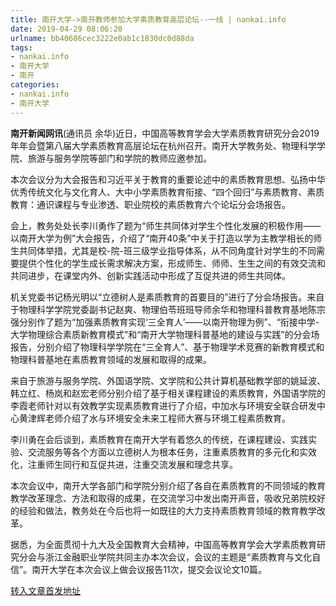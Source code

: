 ```yaml
---
title: 南开大学->南开教师参加大学素质教育高层论坛--一线 | nankai.info
date: 2019-04-29 08:06:20
urlname: bb40686cec3222e0ab1c1830dc0d88da
tags: 
- nankai.info
- 南开大学
- 南开
categories:
- nankai.info
- 南开大学
---
```


**南开新闻网讯**(通讯员 余华)近日，中国高等教育学会大学素质教育研究分会2019年年会暨第八届大学素质教育高层论坛在杭州召开。南开大学教务处、物理科学学院、旅游与服务学院等部门和学院的教师应邀参加。

本次会议分为大会报告和习近平关于教育的重要论述中的素质教育思想、弘扬中华优秀传统文化与文化育人、大中小学素质教育衔接、“四个回归”与素质教育、素质教育：通识课程与专业渗透、职业院校的素质教育六个论坛分会场报告。

会上，教务处处长李川勇作了题为“师生共同体对学生个性化发展的积极作用——以南开大学为例”大会报告，介绍了“南开40条”中关于打造以学为主教学相长的师生共同体举措，尤其是校-院-班三级学业指导体系，从不同角度针对学生的不同需要提供个性化的学生成长需求解决方案，形成师生、师师、生生之间的有效交流和共同进步，在课堂内外、创新实践活动中形成了互促共进的师生共同体。

机关党委书记杨光明以“立德树人是素质教育的首要目的”进行了分会场报告。来自于物理科学学院党委副书记赵爽、物理伯苓班班导师余华和物理科普教育基地陈宗强分别作了题为“加强素质教育实现‘三全育人’——以南开物理为例”、“衔接中学-大学物理综合素质新教育模式”和“南开大学物理科普基地的建设与实践”的分会场报告，分别介绍了物理科学学院在“三全育人”、基于物理学术竞赛的新教育模式和物理科普基地在素质教育领域的发展和取得的成果。

来自于旅游与服务学院、外国语学院、文学院和公共计算机基础教学部的姚延波、韩立红、杨岚和赵宏老师分别介绍了基于相关课程建设的素质教育，外国语学院的李霞老师针对以有效教学实现素质教育进行了介绍，中加水与环境安全联合研发中心黄津辉老师介绍了水与环境安全未来工程师大赛与环境工程素质教育。

李川勇在会后谈到，素质教育在南开大学有着悠久的传统，在课程建设、实践实验、交流服务等各个方面以立德树人为根本任务，注重素质教育的多元化和实效化，注重师生同行和互促共进，注重交流发展和理念共享。

本次会议中，南开大学各部门和学院分别介绍了各自在素质教育的不同领域的教育教学改革理念、方法和取得的成果，在交流学习中发出南开声音，吸收兄弟院校好的经验和做法，教务处在今后也将一如既往的大力支持素质教育领域的教育教学改革。

据悉，为全面贯彻十九大及全国教育大会精神，中国高等教育学会大学素质教育研究分会与浙江金融职业学院共同主办本次会议，会议的主题是“素质教育与文化自信”。南开大学在本次会议上做会议报告11次，提交会议论文10篇。

[转入文章首发地址](http://news.nankai.edu.cn/zhxw/system/2019/04/29/000447777.shtml)